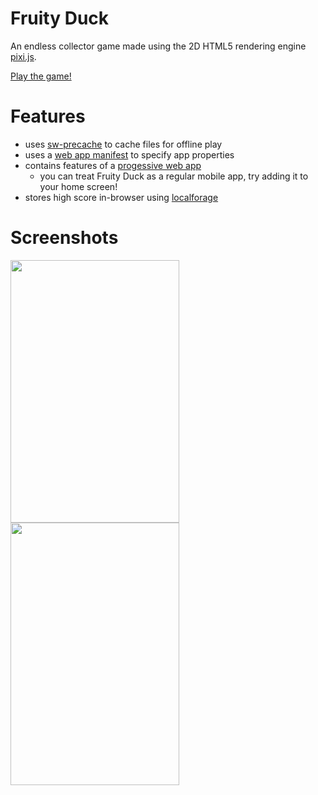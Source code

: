 # Fruity Duck
An endless collector game made using the 2D HTML5 rendering engine [pixi.js](https://github.com/pixijs/pixi.js?utm_source=html5weekly).

[Play the game!](www.fondsontran.com/fruity-duck/)

# Features

- uses [sw-precache](https://github.com/GoogleChrome/sw-precache) to cache files for offline play
- uses a [web app manifest](https://developer.mozilla.org/en-US/docs/Web/Manifest) to specify app properties
- contains features of a [progessive web app](https://developers.google.com/web/progressive-web-apps/)
  - you can treat Fruity Duck as a regular mobile app, try adding it to your home screen!
- stores high score in-browser using [localforage](https://github.com/localForage/localForage)


# Screenshots
<img src="https://dl2.pushbulletusercontent.com/yQMQQmDuC7zdMFfYb3BscTJGb9cFtMeE/Screenshot_20170425-230303~01.png" width="270px" height="420px" /><img src="https://dl2.pushbulletusercontent.com/FPoMVSvy2tOKOZYMgHrfWbisyvwp1GcA/Screenshot_20170430-171725~01.png" width="270px" height="420px" />
